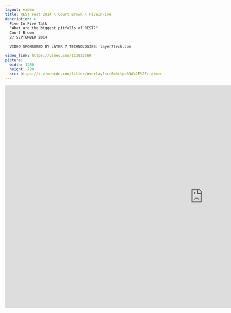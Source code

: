 ```yaml
---
layout: video
title: REST Fest 2014 \ Court Brown \ FiveInFive
description: >
  Five In Five Talk 
  "What are the biggest pitfalls of REST?"
  Court Brown
  27 SEPTEMBER 2014 
  
  VIDEO SPONSORED BY LAYER 7 TECHNOLOGIES: layer7tech.com

video_link: https://vimeo.com/113012569
picture:
  width: 1280
  height: 720
  src: https://i.vimeocdn.com/filter/overlay?src0=https%3A%2F%2Fi.vimeocdn.com%2Fvideo%2F498196036_1280x720.jpg&src1=http%3A%2F%2Ff.vimeocdn.com%2Fp%2Fimages%2Fcrawler_play.png
---
```

<iframe src="https://player.vimeo.com/video/113012569?title=0&byline=0&portrait=0&badge=0&autopause=0&player_id=0" width="1280" height="720" frameborder="0" title="REST Fest 2014 \ Court Brown \ FiveInFive" webkitallowfullscreen mozallowfullscreen allowfullscreen></iframe>